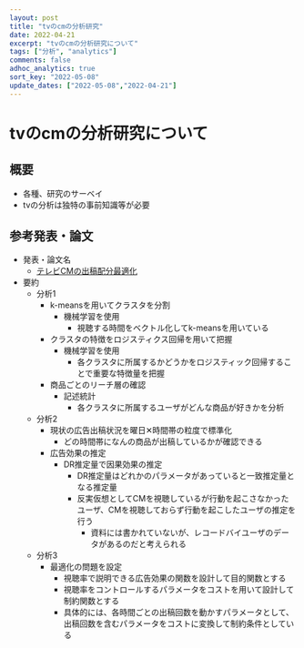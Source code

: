 ```yaml
---
layout: post
title: "tvのcmの分析研究"
date: 2022-04-21
excerpt: "tvのcmの分析研究について"
tags: ["分析", "analytics"]
comments: false
adhoc_analytics: true
sort_key: "2022-05-08"
update_dates: ["2022-05-08","2022-04-21"]
---
```


# tvのcmの分析研究について

## 概要
 - 各種、研究のサーベイ
 - tvの分析は独特の事前知識等が必要

## 参考発表・論文
 - 発表・論文名
   - [テレビCMの出稿配分最適化](https://www.is.nri.co.jp/contest/2020/download/mac2020yushu.pdf)
 - 要約
   - 分析1
     - k-meansを用いてクラスタを分割
       - 機械学習を使用
         - 視聴する時間をベクトル化してk-meansを用いている
     - クラスタの特徴をロジスティクス回帰を用いて把握
       - 機械学習を使用
         - 各クラスタに所属するかどうかをロジスティック回帰することで重要な特徴量を把握
     - 商品ごとのリーチ層の確認
       - 記述統計
         - 各クラスタに所属するユーザがどんな商品が好きかを分析
   - 分析2
     - 現状の広告出稿状況を曜日✕時間帯の粒度で標準化
       - どの時間帯になんの商品が出稿しているかが確認できる
     - 広告効果の推定
       - DR推定量で因果効果の推定
         - DR推定量はどれかのパラメータがあっていると一致推定量となる推定量
         - 反実仮想としてCMを視聴しているが行動を起こさなかったユーザ、CMを視聴しておらず行動を起こしたユーザの推定を行う
           - 資料には書かれていないが、レコードバイユーザのデータがあるのだと考えられる
   - 分析3
     - 最適化の問題を設定
       - 視聴率で説明できる広告効果の関数を設計して目的関数とする 
       - 視聴率をコントロールするパラメータをコストを用いて設計して制約関数とする
       - 具体的には、各時間ごとの出稿回数を動かすパラメータとして、出稿回数を含むパラメータをコストに変換して制約条件としている
